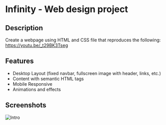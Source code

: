 # Infinity - Web design project

## Description
Create a webpage using HTML and CSS file that reproduces the following: https://youtu.be/_t29BK3Tseg

## Features
* Desktop Layout (fixed navbar, fullscreen image with header, links, etc.)
* Content with semantic HTML tags
* Mobile Responsive
* Animations and effects

## Screenshots

![Intro]('imgs/intro.gif')
